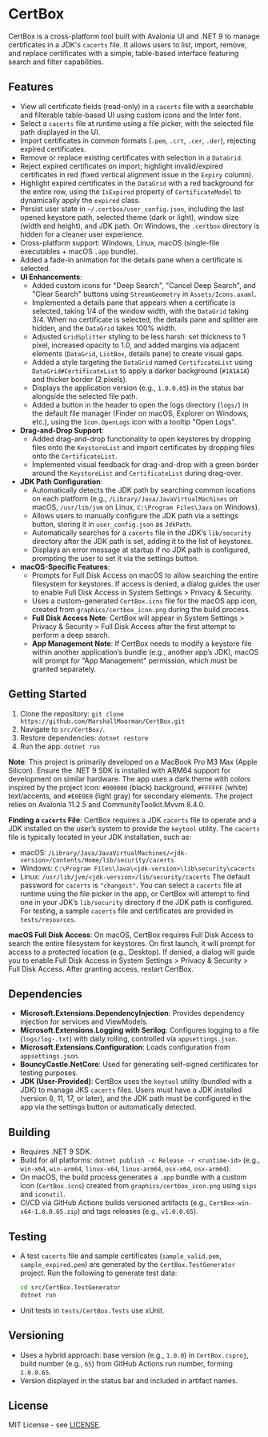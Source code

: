 # CertBox

CertBox is a cross-platform tool built with Avalonia UI and .NET 9 to manage certificates in a JDK's `cacerts` file. It allows users to list, import, remove, and replace certificates with a simple, table-based interface featuring search and filter capabilities.

## Features
- View all certificate fields (read-only) in a `cacerts` file with a searchable and filterable table-based UI using custom icons and the Inter font.
- Select a `cacerts` file at runtime using a file picker, with the selected file path displayed in the UI.
- Import certificates in common formats (`.pem`, `.crt`, `.cer`, `.der`), rejecting expired certificates.
- Remove or replace existing certificates with selection in a `DataGrid`.
- Reject expired certificates on import; highlight invalid/expired certificates in red (fixed vertical alignment issue in the `Expiry` column).
- Highlight expired certificates in the `DataGrid` with a red background for the entire row, using the `IsExpired` property of `CertificateModel` to dynamically apply the `expired` class.
- Persist user state in `~/.certbox/user_config.json`, including the last opened keystore path, selected theme (dark or light), window size (width and height), and JDK path. On Windows, the `.certbox` directory is hidden for a cleaner user experience.
- Cross-platform support: Windows, Linux, macOS (single-file executables + macOS `.app` bundle).
- Added a fade-in animation for the details pane when a certificate is selected.
- **UI Enhancements**:
  - Added custom icons for "Deep Search", "Cancel Deep Search", and "Clear Search" buttons using `StreamGeometry` in `Assets/Icons.axaml`.
  - Implemented a details pane that appears when a certificate is selected, taking 1/4 of the window width, with the `DataGrid` taking 3/4. When no certificate is selected, the details pane and splitter are hidden, and the `DataGrid` takes 100% width.
  - Adjusted `GridSplitter` styling to be less harsh: set thickness to 1 pixel, increased opacity to 1.0, and added margins via adjacent elements (`DataGrid`, `ListBox`, details pane) to create visual gaps.
  - Added a style targeting the `DataGrid` named `CertificateList` using `DataGrid#CertificateList` to apply a darker background (`#1A1A1A`) and thicker border (2 pixels).
  - Displays the application version (e.g., `1.0.0.65`) in the status bar alongside the selected file path.
  - Added a button in the header to open the logs directory (`logs/`) in the default file manager (Finder on macOS, Explorer on Windows, etc.), using the `Icon.OpenLogs` icon with a tooltip "Open Logs".
- **Drag-and-Drop Support**:
  - Added drag-and-drop functionality to open keystores by dropping files onto the `KeystoreList` and import certificates by dropping files onto the `CertificateList`.
  - Implemented visual feedback for drag-and-drop with a green border around the `KeystoreList` and `CertificateList` during drag-over.
- **JDK Path Configuration**:
  - Automatically detects the JDK path by searching common locations on each platform (e.g., `/Library/Java/JavaVirtualMachines` on macOS, `/usr/lib/jvm` on Linux, `C:\Program Files\Java` on Windows).
  - Allows users to manually configure the JDK path via a settings button, storing it in `user_config.json` as `JdkPath`.
  - Automatically searches for a `cacerts` file in the JDK’s `lib/security` directory after the JDK path is set, adding it to the list of keystores.
  - Displays an error message at startup if no JDK path is configured, prompting the user to set it via the settings button.
- **macOS-Specific Features**:
  - Prompts for Full Disk Access on macOS to allow searching the entire filesystem for keystores. If access is denied, a dialog guides the user to enable Full Disk Access in System Settings > Privacy & Security.
  - Uses a custom-generated `CertBox.icns` file for the macOS app icon, created from `graphics/certbox_icon.png` during the build process.
  - **Full Disk Access Note**: CertBox will appear in System Settings > Privacy & Security > Full Disk Access after the first attempt to perform a deep search. 
  - **App Management Note**: If CertBox needs to modify a keystore file within another application’s bundle (e.g., another app’s JDK), macOS will prompt for "App Management" permission, which must be granted separately.

## Getting Started
1. Clone the repository: `git clone https://github.com/MarshallMoorman/CertBox.git`
2. Navigate to `src/CertBox/`.
3. Restore dependencies: `dotnet restore`
4. Run the app: `dotnet run`

**Note**: This project is primarily developed on a MacBook Pro M3 Max (Apple Silicon). Ensure the .NET 9 SDK is installed with ARM64 support for development on similar hardware. The app uses a dark theme with colors inspired by the project icon: `#000000` (black) background, `#FFFFFF` (white) text/accents, and `#E0E0E0` (light gray) for secondary elements. The project relies on Avalonia 11.2.5 and CommunityToolkit.Mvvm 8.4.0.

**Finding a `cacerts` File**: CertBox requires a JDK `cacerts` file to operate and a JDK installed on the user’s system to provide the `keytool` utility. The `cacerts` file is typically located in your JDK installation, such as:
- macOS: `/Library/Java/JavaVirtualMachines/<jdk-version>/Contents/Home/lib/security/cacerts`
- Windows: `C:\Program Files\Java\<jdk-version>\lib\security\cacerts`
- Linux: `/usr/lib/jvm/<jdk-version>/lib/security/cacerts`
The default password for `cacerts` is `"changeit"`. You can select a `cacerts` file at runtime using the file picker in the app, or CertBox will attempt to find one in your JDK’s `lib/security` directory if the JDK path is configured. For testing, a sample `cacerts` file and certificates are provided in `tests/resources`.

**macOS Full Disk Access**: On macOS, CertBox requires Full Disk Access to search the entire filesystem for keystores. On first launch, it will prompt for access to a protected location (e.g., Desktop). If denied, a dialog will guide you to enable Full Disk Access in System Settings > Privacy & Security > Full Disk Access. After granting access, restart CertBox.

## Dependencies
- **Microsoft.Extensions.DependencyInjection**: Provides dependency injection for services and ViewModels.
- **Microsoft.Extensions.Logging with Serilog**: Configures logging to a file (`logs/log-.txt`) with daily rolling, controlled via `appsettings.json`.
- **Microsoft.Extensions.Configuration**: Loads configuration from `appsettings.json`.
- **BouncyCastle.NetCore**: Used for generating self-signed certificates for testing purposes.
- **JDK (User-Provided)**: CertBox uses the `keytool` utility (bundled with a JDK) to manage JKS `cacerts` files. Users must have a JDK installed (version 8, 11, 17, or later), and the JDK path must be configured in the app via the settings button or automatically detected.

## Building
- Requires .NET 9 SDK.
- Build for all platforms: `dotnet publish -c Release -r <runtime-id>` (e.g., `win-x64`, `win-arm64`, `linux-x64`, `linux-arm64`, `osx-x64`, `osx-arm64`).
- On macOS, the build process generates a `.app` bundle with a custom icon (`CertBox.icns`) created from `graphics/certbox_icon.png` using `sips` and `iconutil`.
- CI/CD via GitHub Actions builds versioned artifacts (e.g., `CertBox-win-x64-1.0.0.65.zip`) and tags releases (e.g., `v1.0.0.65`).

## Testing
- A test `cacerts` file and sample certificates (`sample_valid.pem`, `sample_expired.pem`) are generated by the `CertBox.TestGenerator` project. Run the following to generate test data:
  ```bash
  cd src/CertBox.TestGenerator
  dotnet run
  ```
- Unit tests in `tests/CertBox.Tests` use xUnit.

## Versioning
- Uses a hybrid approach: base version (e.g., `1.0.0`) in `CertBox.csproj`, build number (e.g., `65`) from GitHub Actions run number, forming `1.0.0.65`.
- Version displayed in the status bar and included in artifact names.

## License
MIT License - see [LICENSE](LICENSE).